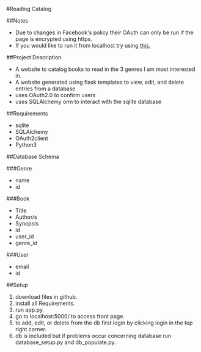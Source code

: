 #Reading Catalog

##Notes
* Due to changes in Facebook's policy their OAuth can only be run if the page is encrypted using https.
* If you would like to run it from localhost try using [this.](https://github.com/madeny/lhttps)  

##Project Description
* A website to catalog books to read in the 3 genres I am most interested in.
* A website generated using flask templates to view, edit, and delete entries from a database
* uses OAuth2.0 to confirm users
* uses SQLAlchemy orm to interact with the sqlite database

##Requirements
* sqlite
* SQLAlchemy
* OAuth2client
* Python3


##Database Schema

###Genre
* name
* id

###Book
* Title
* Author/s
* Synopsis
* id
* user_id
* genre_id

###User
* email
* id

##Setup
1. download files in github.
1. install all Requirements.
1. run app.py.
1. go to localhost:5000/ to access front page.
1. to add, edit, or delete from the db first login by clicking login in the top right corner.
1. db is included but if problems occur concerning database run database_setup.py and db_populate.py.
